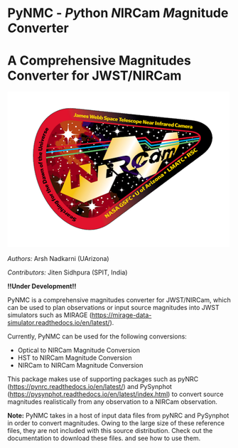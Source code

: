 # PyNMC - ***Py***thon ***N***IRCam ***M***agnitude ***C***onverter

A Comprehensive Magnitudes Converter for JWST/NIRCam 
======================================================

<img src="images/NIRCam_Logo.png" height="350" width="500"/>

*Authors:* Arsh Nadkarni (UArizona)

*Contributors:* Jiten Sidhpura (SPIT, India)

**!!Under Development!!**

PyNMC is a comprehensive magnitudes converter for JWST/NIRCam, which can be used to plan observations or 
input source magnitudes into JWST simulators such as MIRAGE (https://mirage-data-simulator.readthedocs.io/en/latest/).

Currently, PyNMC can be used for the following conversions:

- Optical to NIRCam Magnitude Conversion
- HST to NIRCam Magnitude Conversion
- NIRCam to NIRCam Magnitude Conversion

This package makes use of supporting packages such as pyNRC (https://pynrc.readthedocs.io/en/latest/) and PySynphot (https://pysynphot.readthedocs.io/en/latest/index.html) to convert source magnitudes realistically from any observation to a NIRCam observation.

**Note:** PyNMC takes in a host of input data files from pyNRC and PySynphot in
order to convert magnitudes. Owing to the large size of these reference files, they are not included
with this source distribution. Check out the documentation to download these files. 
and see how to use them.
